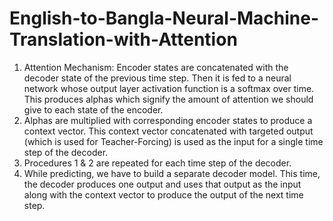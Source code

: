 # English-to-Bangla-Neural-Machine-Translation-with-Attention

1. Attention Mechanism: Encoder states are concatenated with the decoder state of the previous time step. Then it is fed to a neural network whose output layer activation function is a softmax over time. This produces alphas which signify the amount of attention we should give to each state of the encoder.
2. Alphas are multiplied with corresponding encoder states to produce a context vector. This context vector concatenated with targeted output (which is used for Teacher-Forcing) is used as the input for a single time step of the decoder.
3. Procedures 1 & 2 are repeated for each time step of the decoder.
4. While predicting, we have to build a separate decoder model. This time, the decoder produces one output and uses that output as the input along with the context vector to produce the output of the next time step. 
